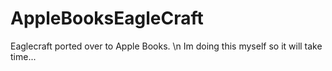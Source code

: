 # AppleBooksEagleCraft
Eaglecraft ported over to Apple Books.
\n
Im doing this myself so it will take time...
